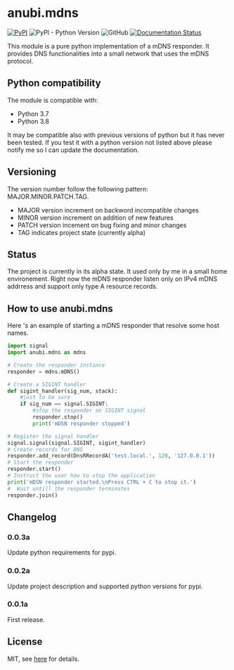 # anubi.mdns

[![PyPI](https://img.shields.io/pypi/v/anubi.mdns)](https://pypi.org/project/anubi.mdns/)
![PyPI - Python Version](https://img.shields.io/pypi/pyversions/anubi.mdns)
![GitHub](https://img.shields.io/github/license/anubi85/mDNS)
[![Documentation Status](https://readthedocs.org/projects/anubimdns/badge/?version=latest)](https://anubimdns.readthedocs.io/en/latest/?badge=latest)

This module is a pure python implementation of a mDNS responder. It provides DNS functionalities into a small network that uses the mDNS protocol.

## Python compatibility
The module is compatible with:
* Python 3.7
* Python 3.8

It may be compatible also with previous versions of python but it has never been tested. If you test it with a python version not listed above please notify me so I can update the documentation.

## Versioning
The version number follow the following pattern: MAJOR.MINOR.PATCH.TAG.
* MAJOR version increment on backword incompatible changes
* MINOR version increment on addition of new features
* PATCH version incement on bug fixing and minor changes
* TAG indicates project state (currently alpha)


## Status
The project is currently in its alpha state. It used only by me in a small home environement.
Right now the mDNS responder listen only on IPv4 mDNS addrress and support only type A resource records.

## How to use anubi.mdns
Here 's an example of starting a mDNS responder that resolve some host names.
```python
import signal
import anubi.mdns as mdns

# Create the responder instance
responder = mdns.mDNS()

# Create a SIGINT handler
def sigint_handler(sig_num, stack):
    #just to be sure
    if sig_num == signal.SIGINT:
        #stop the responder on SIGINT signal
        responder.stop()
        print('mDSN responder stopped')

# Register the signal handler
signal.signal(signal.SIGINT, sigint_handler)
# Create records for DNS
responder.add_record(DnsRRecordA('test.local.', 120, '127.0.0.1'))
# Start the responder
responder.start()
# Instruct the user how to stop the application
print('mDSN responder started.\nPress CTRL + C to stop it.')
#  Wait untill the responder terminates
responder.join()
```

## Changelog
### 0.0.3a
Update python requirements for pypi.
### 0.0.2a
Update project description and supported python versions for pypi.
### 0.0.1a
First release.

## License
MIT, see [here](https://github.com/Anubi85/mDNS/blob/master/LICENSE.md) for details.

